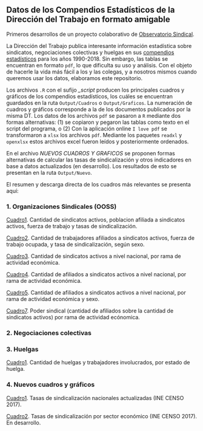 

## Datos de los Compendios Estadísticos de la Dirección del Trabajo en formato amigable

Primeros desarrollos de un proyecto colaborativo de [Observatorio Sindical]().

La Dirección del Trabajo publica interesante información estadística sobre sindicatos, negociaciones colectivas y huelgas en sus [compendios estadísticos](https://www.dt.gob.cl/portal/1629/w3-propertyvalue-22777.html) para los años 1990-2018. Sin embargo, las tablas se encuentran en formato `pdf`, lo que dificulta su uso y análisis. Con el objeto de hacerle la vida más fácil a los y las colegas, y a nosotros mismos cuando queremos usar los datos, elaboramos este repositorio.

Los archivos `.R` con el sufijo *_script* producen los principales cuadros y gráficos de los compendios estadísticos, los cuáles se encuentran guardados en la ruta `Output/Cuadros` o `Output/Graficos`. La numeración de cuadros y gráficos corresponde a la de los documentos publicados por la misma DT. Los datos de los archivos `pdf` se pasaron a `R` mediante dos formas alternativas: (1) se copiaron y pegaron las tablas como texto en el script del programa, o (2) Con la aplicación online `I love pdf` se transformaron a `xlsx` los archivos `pdf`. Mediante los paquetes `readxl` y `openxlsx` estos archivos excel fueron leídos y posteriormente ordenados.

En el archivo *NUEVOS CUADROS Y GRAFICOS* se proponen formas alternativas de calcular las tasas de sindicalización y otros indicadores en base a datos actualizados (en desarrollo). Los resultados de esto se presentan en la ruta `Output/Nuevo`.

El resumen y descarga directa de los cuadros más relevantes se presenta aquí:

### 1. Organizaciones Sindicales (OOSS)

[Cuadro1](https://github.com/nicolasrattor/COMPENDIOS_DT/raw/main/Output/Cuadros/1.%20OOSS/cuadro1.xlsx). Cantidad de sindicatos activos, poblacion afiliada a sindicatos activos, fuerza de trabajo y tasas de sindicalización.

[Cuadro2](https://github.com/nicolasrattor/COMPENDIOS_DT/raw/main/Output/Cuadros/1.%20OOSS/cuadro2.xlsx). Cantidad de trabajadores afiliados a sindicatos activos, fuerza de trabajo ocupada, y tasa de sindicalización, según sexo.

[Cuadro3](https://github.com/nicolasrattor/COMPENDIOS_DT/raw/main/Output/Cuadros/1.%20OOSS/cuadro3.xlsx). Cantidad de sindicatos activos a nivel nacional, por rama de actividad económica.

[Cuadro4](https://github.com/nicolasrattor/COMPENDIOS_DT/raw/main/Output/Cuadros/1.%20OOSS/cuadro4.xlsx). Cantidad de afiliados a sindicatos activos a nivel nacional, por rama de actividad económica.

[Cuadro5](https://github.com/nicolasrattor/COMPENDIOS_DT/raw/main/Output/Cuadros/1.%20OOSS/cuadro5.xlsx). Cantidad de afiliados a sindicatos activos a nivel nacional, por rama de actividad económica y sexo.

[Cuadro7](https://github.com/nicolasrattor/COMPENDIOS_DT/raw/main/Output/Nuevo/cuadro7.xlsx). Poder sindical (cantidad de afiliados sobre la cantidad de sindicatos activos) por rama de actividad ecónomica.   

### 2. Negociaciones colectivas

### 3. Huelgas

[Cuadro1](https://github.com/nicolasrattor/COMPENDIOS_DT/raw/main/Output/Cuadros/3.%20HUELGAS/cuadro1.xlsx). Cantidad de huelgas y trabajadores involucrados, por estado de huelga.

### 4. Nuevos cuadros y gráficos

[Cuadro1](https://github.com/nicolasrattor/COMPENDIOS_DT/raw/main/Output/Nuevo/Tasas_actualizadas.xlsx). Tasas de sindicalización nacionales actualizadas (INE CENSO 2017).

[Cuadro2](). Tasas de sindicalización por sector económico (INE CENSO 2017). En desarrollo. 
